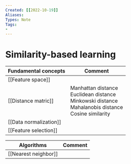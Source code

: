 ```yaml
---
Created: [[2022-10-19]]
Aliases: 
Types: Note
Tags: 
- 
---
```

# Similarity-based learning
| Fundamental concepts   | Comment                                                                                                     |
| ---------------------- | ----------------------------------------------------------------------------------------------------------- |
| [[Feature space]]      |                                                                                                             |
| [[Distance matric]]    | Manhattan distance<br>Euclidean distance<br>Minkowski distance<br>Mahalanobis distance<br>Cosine similarity |
| [[Data normalization]] |                                                                                                             |
| [[Feature selection]]  |                                                                                                             |

| Algorithms           | Comment |
| -------------------- | ------- |
| [[Nearest neighbor]] |         |
